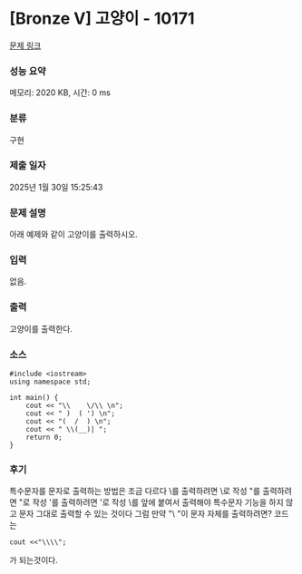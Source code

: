 # [Bronze V] 고양이 - 10171 
[문제 링크](https://www.acmicpc.net/problem/10171) 

### 성능 요약

메모리: 2020 KB, 시간: 0 ms

### 분류

구현

### 제출 일자

2025년 1월 30일 15:25:43

### 문제 설명

<p>아래 예제와 같이 고양이를 출력하시오.</p>

### 입력 

 <p>없음.</p>

### 출력 

 <p>고양이를 출력한다.</p>

### 소스

```
#include <iostream>
using namespace std;

int main() {
	cout << "\\    \/\\ \n";
	cout << " )  ( ') \n";
	cout << "(  /  ) \n";
	cout << " \\(__)| ";
	return 0;
}
```
### 후기
특수문자를 문자로 출력하는 방법은 조금 다르다 
\를 출력하려면 \\로 작성
"를 출력하려면 \"로 작성
'를 출력하려면 \'로 작성
\를 앞에 붙여서 출력해야 특수문자 기능을 하지 않고 문자 그대로 출력할 수 있는 것이다
그럼 만약 "\ \"이 문자 자체를 출력하려면? 
코드는 
```
cout <<"\\\\";
```
가 되는것이다.
